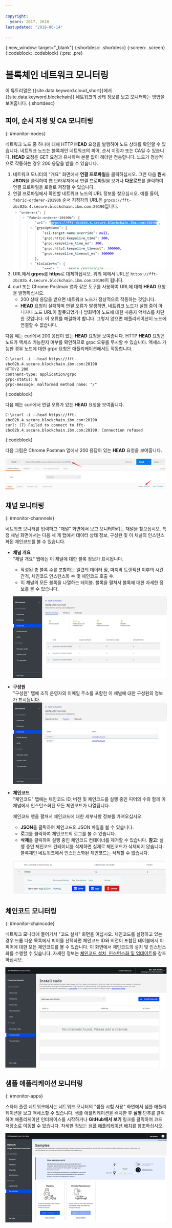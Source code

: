 ```yaml
---

copyright:
  years: 2017, 2018
lastupdated: "2018-06-14"

---
```


{:new_window: target="_blank"}
{:shortdesc: .shortdesc}
{:screen: .screen}
{:codeblock: .codeblock}
{:pre: .pre}

# 블록체인 네트워크 모니터링

이 튜토리얼은 {{site.data.keyword.cloud_short}}에서 {{site.data.keyword.blockchain}} 네트워크의 상태 정보를 보고 모니터하는 방법을 보여줍니다.
{:shortdesc}


## 피어, 순서 지정 및 CA 모니터링
{: #monitor-nodes}

네트워크 노드 중 하나에 대해 HTTP **HEAD** 요청을 발행하여 노드 상태를 확인할 수 있습니다. 네트워크 노드는 블록체인 네트워크의 피어, 순서 지정자 또는 CA일 수 있습니다. **HEAD** 요청은 GET 요청과 유사하며 본문 없이 헤더만 전송합니다. 노드가 정상적으로 작동하는 경우 200 응답을 받을 수 있습니다.

1. 네트워크 모니터의 "개요" 화면에서 **연결 프로파일**을 클릭하십시오. 그런 다음 **원시 JSON**을 클릭하여 웹 브라우저에서 연결 프로파일을 보거나 **다운로드**를 클릭하여 연결 프로파일을 로컬로 저장할 수 있습니다.
2. 연결 프로파일에서 확인할 네트워크 노드의 URL 정보를 찾으십시오. 예를 들어, `fabric-orderer-20190b` 순서 지정자의 URL은 `grpcs://fft-zbc02b.4.secure.blockchain.ibm.com:20190`입니다.  
    ![순서 지정자 URL 예](../images/orderer_url.png "순서 지정자 URL 예")
3. URL에서 **grpcs**를 **https**로 대체하십시오. 위의 예에서 URL은 `https://fft-zbc02b.4.secure.blockchain.ibm.com:20190`이 됩니다.
4. curl 또는 Chrome Postman 앱과 같은 도구를 사용하여 URL에 대해 **HEAD** 요청을 발행하십시오.
    - 200 상태 응답을 받으면 네트워크 노드가 정상적으로 작동하는 것입니다.
    - **HEAD** 요청이 실패하며 연결 오류가 발생하면, 네트워크 노드가 실행 중이 아니거나 노드 URL이 잘못되었거나 방화벽이 노드에 대한 사용자 액세스를 차단한 것입니다. 이 오류를 해결해야 합니다. 그렇지 않으면 애플리케이션이 노드에 연결할 수 없습니다.

다음 예는 curl에서 200 응답이 있는 **HEAD** 요청을 보여줍니다. HTTP **HEAD** 요청은 노드가 액세스 가능한지 여부를 확인하므로 grpc 오류를 무시할 수 있습니다. 액세스 가능한 경우 노드에 대한 grpc 요청은 애플리케이션에서도 작동합니다.

```
C:\>curl -i --head https://fft-zbc02b.4.secure.blockchain.ibm.com:20190
HTTP/2 200
contnent-type: application/grpc
grpc-status: 8
grpc-message: malformed method name: "/"
```
{:codeblock}

다음 예는 curl에서 연결 오류가 있는 **HEAD** 요청을 보여줍니다.

```
C:\>curl -i --head https://fft-zbc02b.4.secure.blockchain.ibm.com:20190
curl: (7) Failed to connect to fft-zbc02b.4.secure.blockchain.ibm.com:20190: Connection refused
```
{:codeblock}

다음 그림은 Chrome Postman 앱에서 200 응답이 있는 **HEAD** 요청을 보여줍니다.  

![HEAD 요청 Postman 예](../images/orderer_head_postman.png "HEAD 요청 Postman 예")


## 채널 모니터링
{: #monitor-channnels}

네트워크 모니터를 입력하고 "채널" 화면에서 보고 모니터하려는 채널을 찾으십시오.  특정 채널 화면에서는 다음 세 개 탭에서 데이터 상태 정보, 구성원 및 이 채널의 인스턴스화된 체인코드를 볼 수 있습니다.

* **채널 개요**  
  "채널 개요" 탭에는 이 채널에 대한 블록 정보가 표시됩니다.
    * 작성된 총 블록 수를 포함하는 일련의 데이터 점, 마지막 트랜잭션 이후의 시간 간격, 체인코드 인스턴스화 수 및 체인코드 호출 수.
    * 이 채널의 모든 블록을 나열하는 테이블.  블록을 펼쳐서 블록에 대한 자세한 정보를 볼 수 있습니다.  

  ![채널 개요](../images/channel_overview_detail.png "채널 개요")  

* **구성원**  
  "구성원" 탭에 조직 운영자의 이메일 주소를 포함한 이 채널에 대한 구성원의 정보가 표시됩니다.
  ![채널 구성원](../images/channel_members.png "채널 구성원")  

* **체인코드**  
  "체인코드" 탭에는 체인코드 ID, 버전 및 체인코드를 실행 중인 피어의 수와 함께 이 채널에서 인스턴스화된 모든 체인코드가 나열됩니다.   

  체인코드 행을 펼쳐서 체인코드에 대한 세부사항 정보를 가져오십시오.  
    * **JSON**을 클릭하여 체인코드의 JSON 파일을 볼 수 있습니다.
    * **로그**를 클릭하여 체인코드의 로그를 볼 수 있습니다.
    * **삭제**를 클릭하여 실행 중인 체인코드 컨테이너를 제거할 수 있습니다.
    **참고**: 실행 중인 체인코드 컨테이너를 삭제하면 실제로 체인코드가 삭제되지 않습니다. 블록체인 네트워크에서 인스턴스화된 체인코드는 삭제할 수 없습니다.

  ![채널 체인코드](../images/channel_chaincode.png "채널 체인코드")


## 체인코드 모니터링
{: #monitor-chaincode}

네트워크 모니터에 들어가서 "코드 설치" 화면을 여십시오. 체인코드를 실행하고 있는 경우 드롭 다운 목록에서 피어를 선택하면 체인코드 ID와 버전이 포함된 테이블에서 이 피어에 대한 모든 체인코드를 볼 수 있습니다.  이 화면에서 체인코드의 설치 및 인스턴스화를 수행할 수 있습니다.  자세한 정보는 [체인코드 설치, 인스턴스화 및 업데이트](install_instantiate_chaincode.html)를 참조하십시오.

  ![체인코드](../images/chaincode_install_overview.png "체인코드")


## 샘플 애플리케이션 모니터링
{: #monitor-apps}

스타터 플랜 네트워크에서는 네트워크 모니터의 "샘플 시험 사용" 화면에서 샘플 애플리케이션을 보고 액세스할 수 있습니다.  샘플 애플리케이션을 배치한 후 **실행** 단추를 클릭하여 애플리케이션 인터페이스를 시작하거나 **GitHub에서 보기** 링크를 클릭하여 코드 저장소로 이동할 수 있습니다.  자세한 정보는 [샘플 애플리케이션 배치](prebuilt_samples.html)를 참조하십시오.

  ![샘플 애플리케이션](../images/sampleappflow0.png "샘플 애플리케이션")
